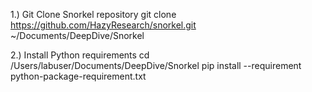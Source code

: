 1.) Git Clone Snorkel repository
git clone https://github.com/HazyResearch/snorkel.git ~/Documents/DeepDive/Snorkel

2.) Install Python requirements
cd /Users/labuser/Documents/DeepDive/Snorkel 
pip install --requirement python-package-requirement.txt
